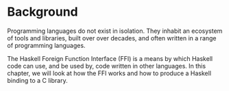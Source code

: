 # Background

Programming languages do not exist in isolation. They inhabit an ecosystem of
tools and libraries, built over over decades, and often written in a range of
programming languages. 

The Haskell Foreign Function Interface (FFI) is a means by which Haskell code
can use, and be used by, code written in other languages. In this chapter, we
will look at how the FFI works and how to produce a Haskell binding to a C
library.

